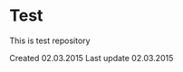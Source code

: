 # Test
This is test repository

Created 02.03.2015
Last update 02.03.2015

<span style="display:none;">
The cake is a lie.
</div>
